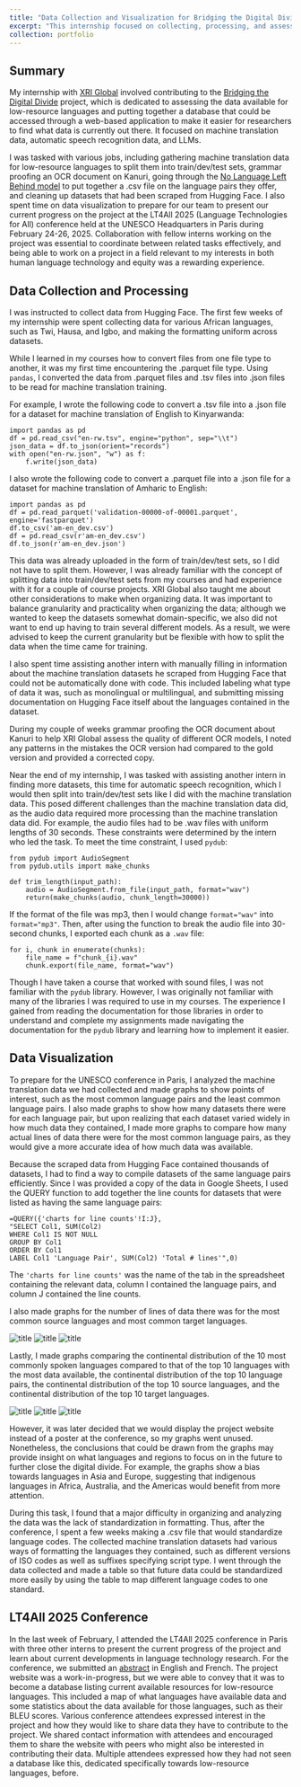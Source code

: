 ```yaml
---
title: "Data Collection and Visualization for Bridging the Digital Divide"
excerpt: "This internship focused on collecting, processing, and assessing data available for low-resource languages as well as providing a database summarizing statistics on this data."
collection: portfolio
---
```


## Summary
My internship with [XRI Global](https://www.xriglobal.ai/) involved contributing to the [Bridging the Digital Divide](https://www.digitaldivide.ai/) project, which is dedicated to assessing the data available for low-resource languages and putting together a database that could be accessed through a web-based application to make it easier for researchers to find what data is currently out there. It focused on machine translation data, automatic speech recognition data, and LLMs.

I was tasked with various jobs, including gathering machine translation data for low-resource languages to split them into train/dev/test sets, grammar proofing an OCR document on Kanuri, going through the [No Language Left Behind model](https://github.com/facebookresearch/fairseq/tree/nllb/) to put together a .csv file on the language pairs they offer, and cleaning up datasets that had been scraped from Hugging Face. I also spent time on data visualization to prepare for our team to present our current progress on the project at the LT4All 2025 (Language Technologies for All) conference held at the UNESCO Headquarters in Paris during February 24-26, 2025. Collaboration with fellow interns working on the project was essential to coordinate between related tasks effectively, and being able to work on a project in a field relevant to my interests in both human language technology and equity was a rewarding experience.

## Data Collection and Processing
I was instructed to collect data from Hugging Face. The first few weeks of my internship were spent collecting data for various African languages, such as Twi, Hausa, and Igbo, and making the formatting uniform across datasets.

While I learned in my courses how to convert files from one file type to another, it was my first time encountering the .parquet file type. Using `pandas`, I converted the data from .parquet files and .tsv files into .json files to be read for machine translation training.

For example, I wrote the following code to convert a .tsv file into a .json file for a dataset for machine translation of English to Kinyarwanda:

```
import pandas as pd
df = pd.read_csv("en-rw.tsv", engine="python", sep="\\t")
json_data = df.to_json(orient="records")
with open("en-rw.json", "w") as f:
    f.write(json_data)
```

I also wrote the following code to convert a .parquet file into a .json file for a dataset for machine translation of Amharic to English:

```
import pandas as pd
df = pd.read_parquet('validation-00000-of-00001.parquet', engine='fastparquet')
df.to_csv('am-en_dev.csv')
df = pd.read_csv(r'am-en_dev.csv')
df.to_json(r'am-en_dev.json')
```

This data was already uploaded in the form of train/dev/test sets, so I did not have to split them. However, I was already familiar with the concept of splitting data into train/dev/test sets from my courses and had experience with it for a couple of course projects. XRI Global also taught me about other considerations to make when organizing data. It was important to balance granularity and practicality when organizing the data; although we wanted to keep the datasets somewhat domain-specific, we also did not want to end up having to train several different models. As a result, we were advised to keep the current granularity but be flexible with how to split the data when the time came for training.

I also spent time assisting another intern with manually filling in information about the machine translation datasets he scraped from Hugging Face that could not be automatically done with code. This included labeling what type of data it was, such as monolingual or multilingual, and submitting missing documentation on Hugging Face itself about the languages contained in the dataset.

During my couple of weeks grammar proofing the OCR document about Kanuri to help XRI Global assess the quality of different OCR models, I noted any patterns in the mistakes the OCR version had compared to the gold version and provided a corrected copy.

Near the end of my internship, I was tasked with assisting another intern in finding more datasets, this time for automatic speech recognition, which I would then split into train/dev/test sets like I did with the machine translation data. This posed different challenges than the machine translation data did, as the audio data required more processing than the machine translation data did. For example, the audio files had to be .wav files with uniform lengths of 30 seconds. These constraints were determined by the intern who led the task. To meet the time constraint, I used `pydub`:

```
from pydub import AudioSegment
from pydub.utils import make_chunks

def trim_length(input_path):
    audio = AudioSegment.from_file(input_path, format="wav")
    return(make_chunks(audio, chunk_length=30000))
```

If the format of the file was mp3, then I would change `format="wav"` into `format="mp3"`. Then, after using the function to break the audio file into 30-second chunks, I exported each chunk as a `.wav` file:

```
for i, chunk in enumerate(chunks):
    file_name = f"chunk_{i}.wav"
    chunk.export(file_name, format="wav")
```

Though I have taken a course that worked with sound files, I was not familiar with the `pydub` library. However, I was originally not familiar with many of the libraries I was required to use in my courses. The experience I gained from reading the documentation for those libraries in order to understand and complete my assignments made navigating the documentation for the `pydub` library and learning how to implement it easier.

## Data Visualization
To prepare for the UNESCO conference in Paris, I analyzed the machine translation data we had collected and made graphs to show points of interest, such as the most common language pairs and the least common language pairs. I also made graphs to show how many datasets there were for each language pair, but upon realizing that each dataset varied widely in how much data they contained, I made more graphs to compare how many actual lines of data there were for the most common language pairs, as they would give a more accurate idea of how much data was available.

Because the scraped data from Hugging Face contained thousands of datasets, I had to find a way to compile datasets of the same language pairs efficiently. Since I was provided a copy of the data in Google Sheets, I used the QUERY function to add together the line counts for datasets that were listed as having the same language pairs:

```
=QUERY({'charts for line counts'!I:J},
"SELECT Col1, SUM(Col2)
WHERE Col1 IS NOT NULL
GROUP BY Col1
ORDER BY Col1
LABEL Col1 'Language Pair', SUM(Col2) 'Total # lines'",0)
```

The `'charts for line counts'` was the name of the tab in the spreadsheet containing the relevant data, column I contained the language pairs, and column J contained the line counts.

I also made graphs for the number of lines of data there was for the most common source languages and most common target languages.

![title](/images/source-lang.png)
![title](/images/target-lang.png)
![title](/images/lang-pairs.png)

Lastly, I made graphs comparing the continental distribution of the 10 most commonly spoken languages compared to that of the top 10 languages with the most data available, the continental distribution of the top 10 language pairs, the continental distribution of the top 10 source languages, and the continental distribution of the top 10 target languages.

![title](/images/continent-lang-pairs.png)
![title](/images/continent-source.png)
![title](/images/continent-target.png)

However, it was later decided that we would display the project website instead of a poster at the conference, so my graphs went unused. Nonetheless, the conclusions that could be drawn from the graphs may provide insight on what languages and regions to focus on in the future to further close the digital divide. For example, the graphs show a bias towards languages in Asia and Europe, suggesting that indigenous languages in Africa, Australia, and the Americas would benefit from more attention.

During this task, I found that a major difficulty in organizing and analyzing the data was the lack of standardization in formatting. Thus, after the conference, I spent a few weeks making a .csv file that would standardize language codes. The collected machine translation datasets had various ways of formatting the languages they contained, such as different versions of ISO codes as well as suffixes specifying script type. I went through the data collected and made a table so that future data could be standardized more easily by using the table to map different language codes to one standard.

## LT4All 2025 Conference
In the last week of February, I attended the LT4All 2025 conference in Paris with three other interns to present the current progress of the project and learn about current developments in language technology research. For the conference, we submitted an [abstract](https://web.archive.org/web/20250404162903/https://www.lt4all2025.eu/wp-content/uploads/2025/02/LT4All-2025_Book-of-Abstracts_Final.pdf#page=17) in English and French. The project website was a work-in-progress, but we were able to convey that it was to become a database listing current available resources for low-resource languages. This included a map of what languages have available data and some statistics about the data available for those languages, such as their BLEU scores. Various conference attendees expressed interest in the project and how they would like to share data they have to contribute to the project. We shared contact information with attendees and encouraged them to share the website with peers who might also be interested in contributing their data. Multiple attendees expressed how they had not seen a database like this, dedicated specifically towards low-resource languages, before.
